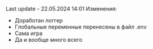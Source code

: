Last update - 22.05.2024 14:01
Изменения:
 - Доработан логгер
 - Глобальные переменные перенесены в файл .env
 - Сама игра
 - Да и вообще много всего